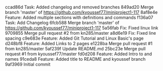 ccad86d Task: Added changelog and removed branches 849ad20 Merge branch 'master' of https://github.com/kyoussef77/miniproject1-117 8af8e4e Feature: Added multiple sections with definitions and commands f136a07 Task: Add Changelog 6fcb588 Merge branch 'master' of https://github.com/kyoussef77/miniproject1-117 5a56fab Fix: Fixed linux link 9709855 Merge pull request #2 from kn285/master a8d6e19 Fix: Fixed line spacing c9e683e Feature: Added Git Tutorial and Linux Basic's page d248bf8 Feature: Added Links to 2 pages e1228ba Merge pull request #1 from kn285/master 5af239f Update README.md 25bc23e Merge pull request #1 from kyoussef77/master fd0d208 Feature: Added Intro to and names 91ceda8 Feature: Added title to README and kyoussef branch 9af3969 Initial commit
